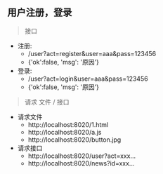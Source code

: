 ## 用户注册，登录
> 接口
- 注册:
    + /user?act=register&user=aaa&pass=123456
    + {'ok':false, 'msg': '原因'}
- 登录:
    + /user?act=login&user=aaa&pass=123456
    + {'ok':false, 'msg': '原因'}    

> 请求 文件 / 接口
- 请求文件    
    + http://localhost:8020/1.html
    + http://localhost:8020/a.js
    + http://localhost:8020/button.jpg
- 请求接口
    + http://localhost:8020/user?act=xxx...
    + http://localhost:8020/news?id=xxx...

